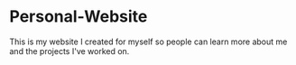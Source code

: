 # Personal-Website

This is my website I created for myself so people can learn more about me and the projects I've worked on.
